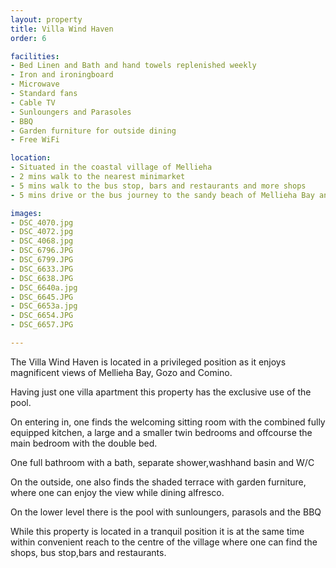 ```yaml
---
layout: property
title: Villa Wind Haven
order: 6

facilities:
- Bed Linen and Bath and hand towels replenished weekly
- Iron and ironingboard
- Microwave
- Standard fans
- Cable TV
- Sunloungers and Parasoles
- BBQ
- Garden furniture for outside dining
- Free WiFi

location:
- Situated in the coastal village of Mellieha
- 2 mins walk to the nearest minimarket
- 5 mins walk to the bus stop, bars and restaurants and more shops
- 5 mins drive or the bus journey to the sandy beach of Mellieha Bay and other close sandy beaches

images:
- DSC_4070.jpg
- DSC_4072.jpg
- DSC_4068.jpg
- DSC_6796.JPG
- DSC_6799.JPG
- DSC_6633.JPG
- DSC_6638.JPG
- DSC_6640a.jpg
- DSC_6645.JPG
- DSC_6653a.jpg
- DSC_6654.JPG
- DSC_6657.JPG

---
```


The Villa Wind Haven is located in a privileged position as it enjoys magnificent views of Mellieha Bay, Gozo and Comino.

Having just one villa apartment this property has the exclusive use of the pool.

On entering in, one finds the welcoming sitting room with the combined fully equipped kitchen, a large and a smaller twin bedrooms and offcourse the main bedroom with the double bed.

One full bathroom with a bath, separate shower,washhand  basin and W/C

On the outside, one also finds the shaded terrace with garden furniture, where one can enjoy the view while dining alfresco.

On the lower  level there is the pool with sunloungers, parasols and the BBQ

While this property is located in a tranquil position it is at the same time within convenient reach to the centre of the village where one can find the shops, bus stop,bars and restaurants.